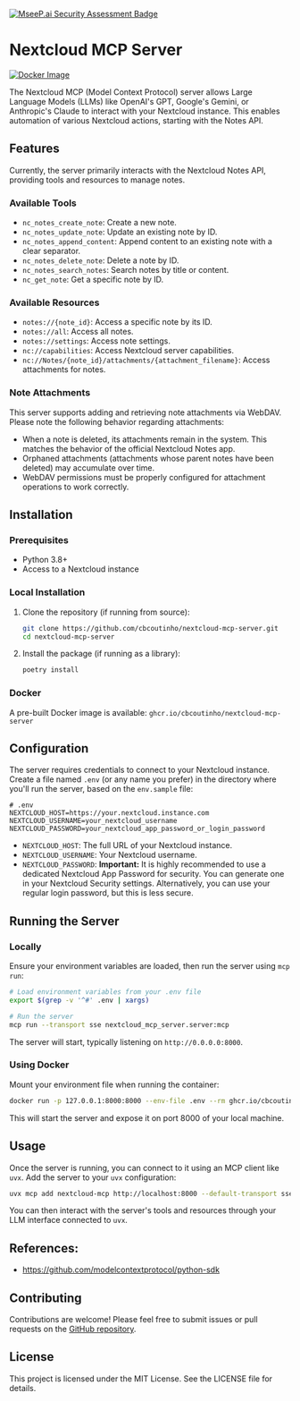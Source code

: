 [![MseeP.ai Security Assessment Badge](https://mseep.net/pr/cbcoutinho-nextcloud-mcp-server-badge.png)](https://mseep.ai/app/cbcoutinho-nextcloud-mcp-server)

# Nextcloud MCP Server

[![Docker Image](https://img.shields.io/badge/docker-ghcr.io/cbcoutinho/nextcloud--mcp--server-blue)](https://github.com/cbcoutinho/nextcloud-mcp-server/pkgs/container/nextcloud-mcp-server)

The Nextcloud MCP (Model Context Protocol) server allows Large Language Models (LLMs) like OpenAI's GPT, Google's Gemini, or Anthropic's Claude to interact with your Nextcloud instance. This enables automation of various Nextcloud actions, starting with the Notes API.

## Features

Currently, the server primarily interacts with the Nextcloud Notes API, providing tools and resources to manage notes.

### Available Tools

*   `nc_notes_create_note`: Create a new note.
*   `nc_notes_update_note`: Update an existing note by ID.
*   `nc_notes_append_content`: Append content to an existing note with a clear separator.
*   `nc_notes_delete_note`: Delete a note by ID.
*   `nc_notes_search_notes`: Search notes by title or content.
*   `nc_get_note`: Get a specific note by ID.

### Available Resources

*   `notes://{note_id}`: Access a specific note by its ID.
*   `notes://all`: Access all notes.
*   `notes://settings`: Access note settings.
*   `nc://capabilities`: Access Nextcloud server capabilities.
*   `nc://Notes/{note_id}/attachments/{attachment_filename}`: Access attachments for notes.

### Note Attachments

This server supports adding and retrieving note attachments via WebDAV. Please note the following behavior regarding attachments:

* When a note is deleted, its attachments remain in the system. This matches the behavior of the official Nextcloud Notes app.
* Orphaned attachments (attachments whose parent notes have been deleted) may accumulate over time.
* WebDAV permissions must be properly configured for attachment operations to work correctly.

## Installation

### Prerequisites

*   Python 3.8+
*   Access to a Nextcloud instance

### Local Installation

1.  Clone the repository (if running from source):
    ```bash
    git clone https://github.com/cbcoutinho/nextcloud-mcp-server.git
    cd nextcloud-mcp-server
    ```
2.  Install the package (if running as a library):
    ```bash
    poetry install
    ```

### Docker

A pre-built Docker image is available: `ghcr.io/cbcoutinho/nextcloud-mcp-server`

## Configuration

The server requires credentials to connect to your Nextcloud instance. Create a file named `.env` (or any name you prefer) in the directory where you'll run the server, based on the `env.sample` file:

```dotenv
# .env
NEXTCLOUD_HOST=https://your.nextcloud.instance.com
NEXTCLOUD_USERNAME=your_nextcloud_username
NEXTCLOUD_PASSWORD=your_nextcloud_app_password_or_login_password
```

*   `NEXTCLOUD_HOST`: The full URL of your Nextcloud instance.
*   `NEXTCLOUD_USERNAME`: Your Nextcloud username.
*   `NEXTCLOUD_PASSWORD`: **Important:** It is highly recommended to use a dedicated Nextcloud App Password for security. You can generate one in your Nextcloud Security settings. Alternatively, you can use your regular login password, but this is less secure.

## Running the Server

### Locally

Ensure your environment variables are loaded, then run the server using `mcp run`:

```bash
# Load environment variables from your .env file
export $(grep -v '^#' .env | xargs)

# Run the server
mcp run --transport sse nextcloud_mcp_server.server:mcp
```

The server will start, typically listening on `http://0.0.0.0:8000`.

### Using Docker

Mount your environment file when running the container:

```bash
docker run -p 127.0.0.1:8000:8000 --env-file .env --rm ghcr.io/cbcoutinho/nextcloud-mcp-server:latest
```

This will start the server and expose it on port 8000 of your local machine.

## Usage

Once the server is running, you can connect to it using an MCP client like `uvx`. Add the server to your `uvx` configuration:

```bash
uvx mcp add nextcloud-mcp http://localhost:8000 --default-transport sse
```

You can then interact with the server's tools and resources through your LLM interface connected to `uvx`.

## References:

- https://github.com/modelcontextprotocol/python-sdk

## Contributing

Contributions are welcome! Please feel free to submit issues or pull requests on the [GitHub repository](https://github.com/cbcoutinho/nextcloud-mcp-server).

## License

This project is licensed under the MIT License. See the LICENSE file for details.
